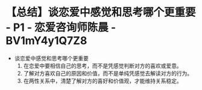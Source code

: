 # 【总结】谈恋爱中感觉和思考哪个更重要 - P1 - 恋爱咨询师陈晨 - BV1mY4y1Q7Z8

-   谈恋爱中感觉和思考哪个更重要
    1.  在恋爱中要相信自己的思考，而不是凭感觉判断对方的喜欢或爱意。
    2.  了解对方喜欢自己的原因和价值，而不是单纯凭感觉去解读对方的行为。
    3.  在两性关系中，清楚了解对方的喜好和价值观，才能维持关系稳定。